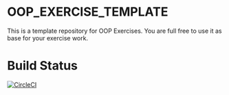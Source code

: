 # OOP_EXERCISE_TEMPLATE

This is a template repository for OOP Exercises. You are full free to use it as base for your exercise work.

# Build Status
[![CircleCI](https://circleci.com/gh/DeadBlasoul/oop_exercise_template.svg?style=svg)](https://circleci.com/gh/DeadBlasoul/oop_exercise_template)
